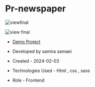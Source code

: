 # Pr-newspaper

![viewfinal]()

![view final]()

- [Demo Project](https://samirasamaei.github.io/Pr-newspaper/)

- Developed by samira samaei

- Created - 2024-02-03

- Technologies Used - Html , css , sass

- Role - Frontend
